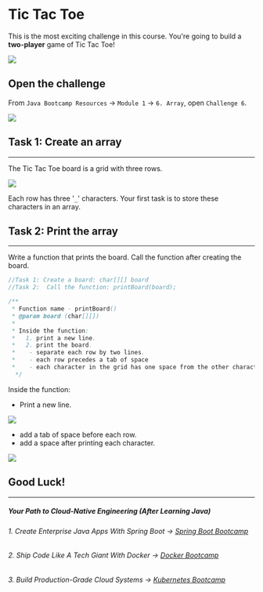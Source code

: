 # Tic Tac Toe

This is the most exciting challenge in this course. You're going to build a **two-player** game of Tic Tac Toe!

![](https://firebasestorage.googleapis.com/v0/b/learnthepart-75aed.appspot.com/o/images%2F2e787600-d5f7-4855-b643-bee3714c9d96?alt=media&token=a9772676-799a-46f7-96ad-b38341e1d21d)

Open the challenge
------------------

From `Java Bootcamp Resources` -> `Module 1` -> `6. Array`, open `Challenge 6`.

![](https://firebasestorage.googleapis.com/v0/b/learnthepart-75aed.appspot.com/o/images%2Fdb7a838d-1115-4e12-be18-c544b1a123f7?alt=media&token=2b117380-707e-43b2-a57c-bfc3bc7f83fb)

## Task 1: Create an array
-----------------------

The Tic Tac Toe board is a grid with three rows.

![](https://firebasestorage.googleapis.com/v0/b/learnthepart-75aed.appspot.com/o/images%2Ffbeb6251-acb8-4cfa-97be-bb9b1ddc333d?alt=media&token=73e5dfea-661f-498a-b27a-fcad47e4e5da)

Each row has three '`_`' characters. Your first task is to store these characters in an array.

## Task 2: Print the array
-----------------------

Write a function that prints the board. Call the function after creating the board.

```java
//Task 1: Create a board: char[][] board
﻿//Task 2:  Call the function: printBoard(board);
```
```java
/**
 * Function name - printBoard()
 * @param board (char[][])
 *
 * Inside the function:
 *   1. print a new line.
 *   2. print the board.
 *    - separate each row by two lines.
 *    - each row precedes a tab of space
 *    - each character in the grid has one space from the other character
  */
```
Inside the function:

-  Print a new line.

![](https://firebasestorage.googleapis.com/v0/b/learnthepart-75aed.appspot.com/o/images%2F1e251fe6-175f-48d7-a412-e280c3204e97?alt=media&token=10b15ceb-92a8-425f-a425-aa8a724c8f97)


-   add a tab of space before each row.
-   add a space after printing each character.

![](https://firebasestorage.googleapis.com/v0/b/learnthepart-75aed.appspot.com/o/images%2Ff8c9dd4f-cb91-47fe-9a38-4b6b9db4b221?alt=media&token=990640dd-3478-4aff-b43d-db54e3aa5514)

## Good Luck!
----------
##### Your Path to Cloud-Native Engineering (After Learning Java)
###### 1. Create Enterprise Java Apps With Spring Boot → [Spring Boot Bootcamp](https://www.udemy.com/course/the-complete-spring-boot-development-bootcamp/?couponCode=SPRING_BOOTCAMP)
###### 2. Ship Code Like A Tech Giant With Docker → [Docker Bootcamp](https://www.udemy.com/course/docker-bootcamp-conquer-docker-with-real-world-projects/?couponCode=DOCKER_BOOTCAMP)
###### 3. Build Production-Grade Cloud Systems → [Kubernetes Bootcamp](https://kubernetestraining.io/)
